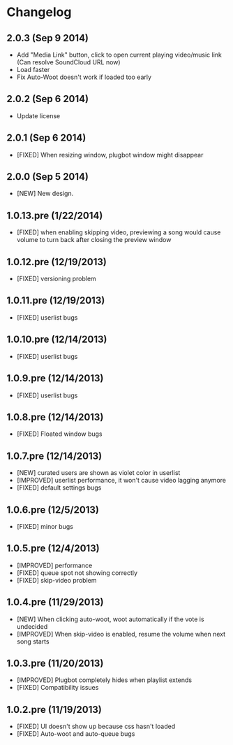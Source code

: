 # Changelog

## 2.0.3 (Sep 9 2014)
- Add "Media Link" button, click to open current playing video/music link (Can resolve SoundCloud URL now)
- Load faster
- Fix Auto-Woot doesn't work if loaded too early

## 2.0.2 (Sep 6 2014)
- Update license

## 2.0.1 (Sep 6 2014)
- [FIXED] When resizing window, plugbot window might disappear

## 2.0.0 (Sep 5 2014)
- [NEW] New design.

## 1.0.13.pre (1/22/2014)
- [FIXED] when enabling skipping video, previewing a song would cause volume
to turn back after closing the preview window

## 1.0.12.pre (12/19/2013)
- [FIXED] versioning problem

## 1.0.11.pre (12/19/2013)
- [FIXED] userlist bugs

## 1.0.10.pre (12/14/2013)
- [FIXED] userlist bugs

## 1.0.9.pre (12/14/2013)
- [FIXED] userlist bugs

## 1.0.8.pre (12/14/2013)
- [FIXED] Floated window bugs

## 1.0.7.pre (12/14/2013)
- [NEW] curated users are shown as violet color in userlist
- [IMPROVED] userlist performance, it won't cause video lagging anymore
- [FIXED] default settings bugs

## 1.0.6.pre (12/5/2013)
- [FIXED] minor bugs

## 1.0.5.pre (12/4/2013)
- [IMPROVED] performance
- [FIXED] queue spot not showing correctly
- [FIXED] skip-video problem

## 1.0.4.pre (11/29/2013)
- [NEW] When clicking auto-woot, woot automatically if the vote is undecided
- [IMPROVED] When skip-video is enabled, resume the volume when next song
starts

## 1.0.3.pre (11/20/2013)
- [IMPROVED] Plugbot completely hides when playlist extends
- [FIXED] Compatibility issues

## 1.0.2.pre (11/19/2013)
- [FIXED] UI doesn't show up because css hasn't loaded
- [FIXED] Auto-woot and auto-queue bugs

